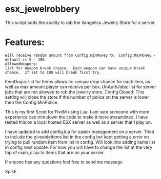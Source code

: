 # esx_jewelrobbery

This script adds the abality to rob the Vangelico Jewelry  Store for a server.



# Features:

  	Will receive random amount from Config.MinMoney to  Config.MaxMoney -  default is 5 - 100
	AllowedWeapons:
 	list for Weapon break chance.  Each weapon can have unique break chance.  If set to 100 will break first try.
ItemDrops: 
 	list for Items allows for unique drop chance for each item, as well as max amount player can receive per box.
UnAuthJobs:
 	list for server jobs that are not allowed to rob the jewelry store.
Config.Closed:
 	This setting will close the store if the number of police on the server is lower then the Config.MinPolice.
	


This is my first Scrpt for FiveM using Lua. I am sure someone with more experience can trim down the code to make it more streamlined.
I have tested this on a local hosted ESX server as well as a server that I play on. 

I have updated to add config.lua for easier management on a server.  Tried to include the giveableItems list in the config but kept getting a error on trying to pull random item from list in config.  Will look into adding items list in config next update.  For now you will have to change the list at the very top of  main_c.lua to items that are on your server.  

If anyone has any questions feel free to send me message

SpikE
